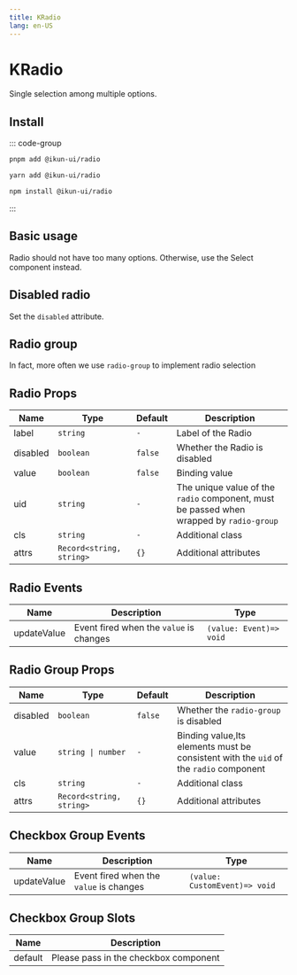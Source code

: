 ```yaml
---
title: KRadio
lang: en-US
---
```


# KRadio

Single selection among multiple options.

## Install

::: code-group

```bash [pnpm]
pnpm add @ikun-ui/radio
```

```bash [yarn]
yarn add @ikun-ui/radio
```

```bash [npm]
npm install @ikun-ui/radio
```

:::

## Basic usage

Radio should not have too many options. Otherwise, use the Select component instead.

<demo src="radio/basic.svelte" github="Radio"></demo>

## Disabled radio

Set the `disabled` attribute.

<demo src="radio/disabled.svelte" github="Radio"></demo>

## Radio group

In fact, more often we use `radio-group` to implement radio selection

<demo src="radio/group.svelte" github="RadioGroup"></demo>

## Radio Props

| Name     | Type                     | Default | Description                                                                             |
| -------- | ------------------------ | ------- | --------------------------------------------------------------------------------------- |
| label    | `string`                 | `-`     | Label of the Radio                                                                      |
| disabled | `boolean`                | `false` | Whether the Radio is disabled                                                           |
| value    | `boolean`                | `false` | Binding value                                                                           |
| uid      | `string`                 | `-`     | The unique value of the `radio` component, must be passed when wrapped by `radio-group` |
| cls      | `string`                 | `-`     | Additional class                                                                        |
| attrs    | `Record<string, string>` | `{}`    | Additional attributes                                                                   |

## Radio Events

| Name        | Description                             | Type                    |
| ----------- | --------------------------------------- | ----------------------- |
| updateValue | Event fired when the `value` is changes | `(value: Event)=> void` |

## Radio Group Props

| Name     | Type                     | Default | Description                                                                           |
| -------- | ------------------------ | ------- | ------------------------------------------------------------------------------------- |
| disabled | `boolean`                | `false` | Whether the `radio-group` is disabled                                                 |
| value    | `string \| number`       | `-`     | Binding value,Its elements must be consistent with the `uid` of the `radio` component |
| cls      | `string`                 | `-`     | Additional class                                                                      |
| attrs    | `Record<string, string>` | `{}`    | Additional attributes                                                                 |

## Checkbox Group Events

| Name        | Description                             | Type                          |
| ----------- | --------------------------------------- | ----------------------------- |
| updateValue | Event fired when the `value` is changes | `(value: CustomEvent)=> void` |

## Checkbox Group Slots

| Name    | Description                           |
| ------- | ------------------------------------- |
| default | Please pass in the checkbox component |
